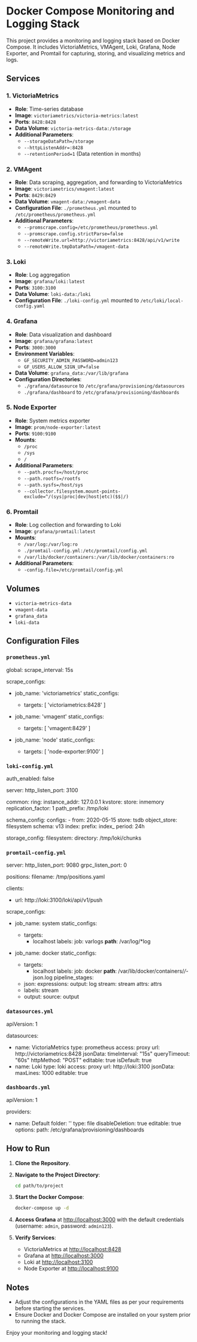 
# Docker Compose Monitoring and Logging Stack

This project provides a monitoring and logging stack based on Docker Compose. It includes 
VictoriaMetrics, VMAgent, Loki, Grafana, Node Exporter, and Promtail for capturing, storing, 
and visualizing metrics and logs.

## Services

### 1. VictoriaMetrics
- **Role**: Time-series database
- **Image**: `victoriametrics/victoria-metrics:latest`
- **Ports**: `8428:8428`
- **Data Volume**: `victoria-metrics-data:/storage`
- **Additional Parameters**:
  - `--storageDataPath=/storage`
  - `--httpListenAddr=:8428`
  - `--retentionPeriod=1` (Data retention in months)

### 2. VMAgent
- **Role**: Data scraping, aggregation, and forwarding to VictoriaMetrics
- **Image**: `victoriametrics/vmagent:latest`
- **Ports**: `8429:8429`
- **Data Volume**: `vmagent-data:/vmagent-data`
- **Configuration File**: `./prometheus.yml` mounted to `/etc/prometheus/prometheus.yml`
- **Additional Parameters**:
  - `--promscrape.config=/etc/prometheus/prometheus.yml`
  - `--promscrape.config.strictParse=false`
  - `--remoteWrite.url=http://victoriametrics:8428/api/v1/write`
  - `--remoteWrite.tmpDataPath=/vmagent-data`

### 3. Loki
- **Role**: Log aggregation
- **Image**: `grafana/loki:latest`
- **Ports**: `3100:3100`
- **Data Volume**: `loki-data:/loki`
- **Configuration File**: `./loki-config.yml` mounted to `/etc/loki/local-config.yaml`

### 4. Grafana
- **Role**: Data visualization and dashboard
- **Image**: `grafana/grafana:latest`
- **Ports**: `3000:3000`
- **Environment Variables**:
  - `GF_SECURITY_ADMIN_PASSWORD=admin123`
  - `GF_USERS_ALLOW_SIGN_UP=false`
- **Data Volume**: `grafana_data:/var/lib/grafana`
- **Configuration Directories**:
  - `./grafana/datasource` to `/etc/grafana/provisioning/datasources`
  - `./grafana/dashboard` to `/etc/grafana/provisioning/dashboards`

### 5. Node Exporter
- **Role**: System metrics exporter
- **Image**: `prom/node-exporter:latest`
- **Ports**: `9100:9100`
- **Mounts**:
  - `/proc`
  - `/sys`
  - `/`
- **Additional Parameters**:
  - `--path.procfs=/host/proc`
  - `--path.rootfs=/rootfs`
  - `--path.sysfs=/host/sys`
  - `--collector.filesystem.mount-points-exclude=^/(sys|proc|dev|host|etc)($$|/)`

### 6. Promtail
- **Role**: Log collection and forwarding to Loki
- **Image**: `grafana/promtail:latest`
- **Mounts**:
  - `/var/log:/var/log:ro`
  - `./promtail-config.yml:/etc/promtail/config.yml`
  - `/var/lib/docker/containers:/var/lib/docker/containers:ro`
- **Additional Parameters**:
  - `-config.file=/etc/promtail/config.yml`

## Volumes
- `victoria-metrics-data`
- `vmagent-data`
- `grafana_data`
- `loki-data`

## Configuration Files

### `prometheus.yml`
global:
  scrape_interval: 15s

scrape_configs:
  - job_name: 'victoriametrics'
    static_configs:
      - targets: [ 'victoriametrics:8428' ]

  - job_name: 'vmagent'
    static_configs:
      - targets: [ 'vmagent:8429' ]

  - job_name: 'node'
    static_configs:
      - targets: [ 'node-exporter:9100' ]

### `loki-config.yml`
auth_enabled: false

server:
  http_listen_port: 3100

common:
  ring:
    instance_addr: 127.0.0.1
    kvstore:
      store: inmemory
  replication_factor: 1
  path_prefix: /tmp/loki

schema_config:
  configs:
    - from: 2020-05-15
      store: tsdb
      object_store: filesystem
      schema: v13
      index:
        prefix: index_
        period: 24h

storage_config:
  filesystem:
    directory: /tmp/loki/chunks

### `promtail-config.yml`
server:
  http_listen_port: 9080
  grpc_listen_port: 0

positions:
  filename: /tmp/positions.yaml

clients:
  - url: http://loki:3100/loki/api/v1/push

scrape_configs:
  - job_name: system
    static_configs:
      - targets:
          - localhost
        labels:
          job: varlogs
          __path__: /var/log/*log

  - job_name: docker
    static_configs:
      - targets:
          - localhost
        labels:
          job: docker
          __path__: /var/lib/docker/containers/*/*-json.log
    pipeline_stages:
      - json:
          expressions:
            output: log
            stream: stream
            attrs: attrs
      - labels:
          stream
      - output:
          source: output

### `datasources.yml`
apiVersion: 1

datasources:
  - name: VictoriaMetrics
    type: prometheus
    access: proxy
    url: http://victoriametrics:8428
    jsonData:
      timeInterval: "15s"
      queryTimeout: "60s"
      httpMethod: "POST"
    editable: true
    isDefault: true
  - name: Loki
    type: loki
    access: proxy
    url: http://loki:3100
    jsonData:
      maxLines: 1000
    editable: true

### `dashboards.yml`
apiVersion: 1

providers:
  - name: Default
    folder: ''
    type: file
    disableDeletion: true
    editable: true
    options:
      path: /etc/grafana/provisioning/dashboards

## How to Run

1. **Clone the Repository**.

2. **Navigate to the Project Directory**:
   ```bash
   cd path/to/project
   ```

3. **Start the Docker Compose**:
   ```bash
   docker-compose up -d
   ```

4. **Access Grafana** at [http://localhost:3000](http://localhost:3000) with the default credentials (username: `admin`, password: `admin123`).

5. **Verify Services**:
   - VictoriaMetrics at [http://localhost:8428](http://localhost:8428)
   - Grafana at [http://localhost:3000](http://localhost:3000)
   - Loki at [http://localhost:3100](http://localhost:3100)
   - Node Exporter at [http://localhost:9100](http://localhost:9100)

## Notes

- Adjust the configurations in the YAML files as per your requirements before starting the services.
- Ensure Docker and Docker Compose are installed on your system prior to running the stack.

Enjoy your monitoring and logging stack!
